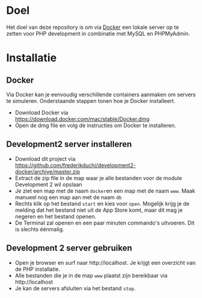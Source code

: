 # Doel
Het doel van deze repository is om via [Docker](https://www.docker.com/ "Dockers Homepage") een lokale server op te zetten voor PHP development in combinatie met MySQL en PHPMyAdmin.

# Installatie
## Docker
Via Docker kan je eenvoudig verschillende containers aanmaken om servers te simuleren.  Onderstaande stappen tonen hoe je Docker installeert.
* Download Docker via https://download.docker.com/mac/stable/Docker.dmg
* Open de dmg file en volg de instructies om Docker te installeren.

## Development2 server installeren
* Download dit project via https://github.com/frederikduchi/development2-docker/archive/master.zip
* Extract de zip file in de map waar je alle bestanden voor de module Development 2 wil opslaan
* Je ziet een map met de naam `docker`en een map met de naam `www`.  Maak manueel nog een map aan met de naam `db`
* Rechts klik op het bestand `start` en kies voor `open`.  Mogelijk krijg je de melding dat het bestand niet uit de App Store komt, maar dit mag je negeren en het bestand openen.
* De Terminal zal openen en een paar minuten commando's uitvoeren.  Dit is slechts éénmalig.

## Development 2 server gebruiken
* Open je browser en surf naar http://localhost.  Je krijgt een overzicht van de PHP installatie.
* Alle bestanden die je in de map `www` plaatst zijn bereikbaar via http://localhost
* Je kan de servers afsluiten via het bestand `stop`.

